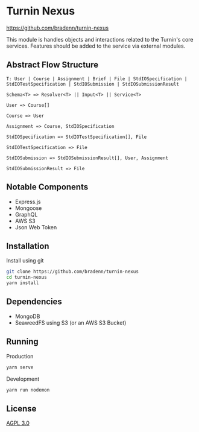 # Turnin Nexus
https://github.com/bradenn/turnin-nexus

This module is handles objects and interactions related to the Turnin's core services. Features should be added to the service via external modules.

## Abstract Flow Structure

`T: User | Course | Assignment | Brief | File | StdIOSpecification | StdIOTestSpecification | StdIOSubmission | StdIOSubmissionResult`

`Schema<T> => Resolver<T> || Input<T> || Service<T>`

`User => Course[]`

`Course => User`

`Assignment => Course, StdIOSpecification`

`StdIOSpecification => StdIOTestSpecification[], File`

`StdIOTestSpecification => File`

`StdIOSubmission => StdIOSubmissionResult[], User, Assignment`

`StdIOSubmissionResult => File`



## Notable Components

- Express.js
- Mongoose
- GraphQL
- AWS S3
- Json Web Token

## Installation
Install using git
```bash
git clone https://github.com/bradenn/turnin-nexus
cd turnin-nexus
yarn install
```

## Dependencies
- MongoDB
- SeaweedFS using S3 (or an AWS S3 Bucket)

## Running
Production
```bash
yarn serve
```
Development
```bash
yarn run nodemon
```
## License
[AGPL 3.0](https://github.com/bradenn/turnin-nexus/LICENSE.md)
